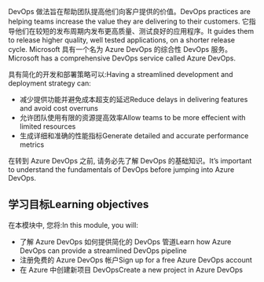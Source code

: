 <span data-ttu-id="7d014-101">DevOps 做法旨在帮助团队提高他们向客户提供的价值。</span><span class="sxs-lookup"><span data-stu-id="7d014-101">DevOps practices are helping teams increase the value they are delivering to their customers.</span></span> <span data-ttu-id="7d014-102">它指导他们在较短的发布周期内发布更高质量、测试良好的应用程序。</span><span class="sxs-lookup"><span data-stu-id="7d014-102">It guides them to release higher quality, well tested applications, on a shorter release cycle.</span></span> <span data-ttu-id="7d014-103">Microsoft 具有一个名为 Azure DevOps 的综合性 DevOps 服务。</span><span class="sxs-lookup"><span data-stu-id="7d014-103">Microsoft has a comprehensive DevOps service called Azure DevOps.</span></span> 

<span data-ttu-id="7d014-104">具有简化的开发和部署策略可以:</span><span class="sxs-lookup"><span data-stu-id="7d014-104">Having a streamlined development and deployment strategy can:</span></span>
* <span data-ttu-id="7d014-105">减少提供功能并避免成本超支的延迟</span><span class="sxs-lookup"><span data-stu-id="7d014-105">Reduce delays in delivering features and avoid cost overruns</span></span>
* <span data-ttu-id="7d014-106">允许团队使用有限的资源提高效率</span><span class="sxs-lookup"><span data-stu-id="7d014-106">Allow teams to be more effecient with limited resources</span></span> 
* <span data-ttu-id="7d014-107">生成详细和准确的性能指标</span><span class="sxs-lookup"><span data-stu-id="7d014-107">Generate detailed and accurate performance metrics</span></span>

<span data-ttu-id="7d014-108">在转到 Azure DevOps 之前, 请务必先了解 DevOps 的基础知识。</span><span class="sxs-lookup"><span data-stu-id="7d014-108">It’s important to understand the fundamentals of DevOps before jumping into Azure DevOps.</span></span>

## <a name="learning-objectives"></a><span data-ttu-id="7d014-109">学习目标</span><span class="sxs-lookup"><span data-stu-id="7d014-109">Learning objectives</span></span>

<span data-ttu-id="7d014-110">在本模块中, 您将:</span><span class="sxs-lookup"><span data-stu-id="7d014-110">In this module, you will:</span></span>
- <span data-ttu-id="7d014-111">了解 Azure DevOps 如何提供简化的 DevOps 管道</span><span class="sxs-lookup"><span data-stu-id="7d014-111">Learn how Azure DevOps can provide a streamlined DevOps pipeline</span></span>
- <span data-ttu-id="7d014-112">注册免费的 Azure DevOps 帐户</span><span class="sxs-lookup"><span data-stu-id="7d014-112">Sign up for a free Azure DevOps account</span></span>
- <span data-ttu-id="7d014-113">在 Azure 中创建新项目 DevOps</span><span class="sxs-lookup"><span data-stu-id="7d014-113">Create a new project in Azure DevOps</span></span>
